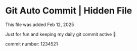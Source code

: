 # Git Auto Commit | Hidden File

This file was added Feb 12, 2025

Just for fun and keeping my daily git commit active 🤪

commit number: 1234521
